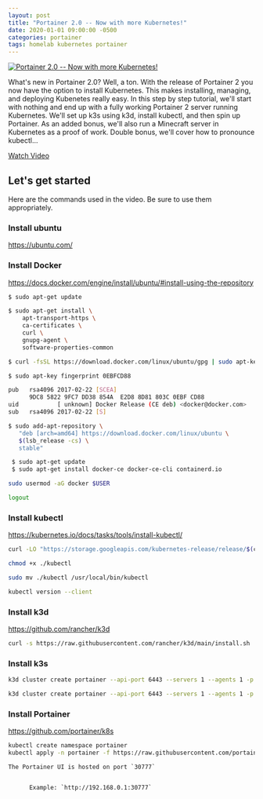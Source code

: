 ```yaml
---
layout: post
title: "Portainer 2.0 -- Now with more Kubernetes!"
date: 2020-01-01 09:00:00 -0500
categories: portainer
tags: homelab kubernetes portainer
---
```


[![Portainer 2.0 -- Now with more Kubernetes!](https://img.youtube.com/vi/jzhd6tcjvw0/0.jpg)](https://www.youtube.com/watch?v=jzhd6tcjvw0 "Portainer 2.0 -- Now with more Kubernetes!")

What's new in Portainer 2.0?  Well, a ton.  With the release of Portainer 2 you now have the option to install Kubernetes.  This makes installing, managing, and deploying Kubenetes really easy.  In this step by step tutorial, we'll start with nothing and end up with a fully working Portainer 2 server running Kubernetes.  We'll set up k3s using k3d, install kubectl, and then spin up Portainer.  As an added bonus, we'll also run a Minecraft server in Kubernetes as a proof of work.  Double bonus, we'll cover how to pronounce kubectl...

[Watch Video](https://www.youtube.com/watch?v=jzhd6tcjvw0)


## Let's get started

Here are the commands used in the video.  Be sure to use them appropriately.


### Install ubuntu

https://ubuntu.com/


### Install Docker 

https://docs.docker.com/engine/install/ubuntu/#install-using-the-repository

```bash
$ sudo apt-get update

$ sudo apt-get install \
    apt-transport-https \
    ca-certificates \
    curl \
    gnupg-agent \
    software-properties-common
```


```bash
$ curl -fsSL https://download.docker.com/linux/ubuntu/gpg | sudo apt-key add -
```

```bash
$ sudo apt-key fingerprint 0EBFCD88

pub   rsa4096 2017-02-22 [SCEA]
      9DC8 5822 9FC7 DD38 854A  E2D8 8D81 803C 0EBF CD88
uid           [ unknown] Docker Release (CE deb) <docker@docker.com>
sub   rsa4096 2017-02-22 [S]
```

```bash
$ sudo add-apt-repository \
   "deb [arch=amd64] https://download.docker.com/linux/ubuntu \
   $(lsb_release -cs) \
   stable"
```

```bash
 $ sudo apt-get update
 $ sudo apt-get install docker-ce docker-ce-cli containerd.io
```

```bash
sudo usermod -aG docker $USER
```

```bash
logout
```


### Install kubectl

https://kubernetes.io/docs/tasks/tools/install-kubectl/

```bash
curl -LO "https://storage.googleapis.com/kubernetes-release/release/$(curl -s https://storage.googleapis.com/kubernetes-release/release/stable.txt)/bin/linux/amd64/kubectl"
```

```bash
chmod +x ./kubectl
```

```bash
sudo mv ./kubectl /usr/local/bin/kubectl
```

```bash
kubectl version --client
```

### Install k3d

https://github.com/rancher/k3d

```bash
curl -s https://raw.githubusercontent.com/rancher/k3d/main/install.sh | bash
```


### Install k3s


```bash
k3d cluster create portainer --api-port 6443 --servers 1 --agents 1 -p 30000-32767:30000-32767@server[0]
```


```bash
k3d cluster create portainer --api-port 6443 --servers 1 --agents 1 -p "30000-32767:30000-32767@server[0]"
```


### Install Portainer

https://github.com/portainer/k8s

```bash
kubectl create namespace portainer
kubectl apply -n portainer -f https://raw.githubusercontent.com/portainer/k8s/master/deploy/manifests/portainer/portainer.yaml
```

```
The Portainer UI is hosted on port `30777`


      Example: `http://192.168.0.1:30777`

```
